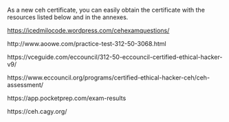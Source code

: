 
As a new ceh certificate, you can easily obtain the certificate with the resources listed below and in the annexes.


https://icedmilocode.wordpress.com/cehexamquestions/
</p>
http://www.aoowe.com/practice-test-312-50-3068.html
</p>
https://vceguide.com/eccouncil/312-50-eccouncil-certified-ethical-hacker-v9/
</p>
https://www.eccouncil.org/programs/certified-ethical-hacker-ceh/ceh-assessment/
</p>
https://app.pocketprep.com/exam-results
</p>
https://ceh.cagy.org/

